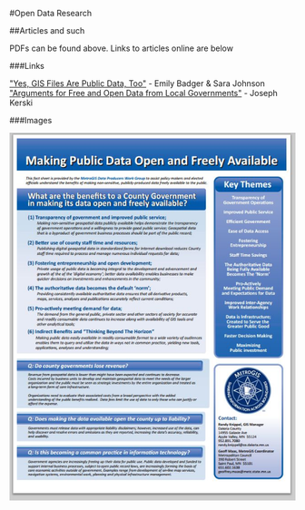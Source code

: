 #Open Data Research

##Articles and such

PDFs can be found above. Links to articles online are below

###Links

["Yes, GIS Files Are Public Data, Too"](http://www.citylab.com/tech/2013/07/yes-gis-files-are-public-data-too/6159/) - Emily Badger &amp; Sara Johnson
["Arguments for Free and Open Data from Local Governments"](https://spatialreserves.wordpress.com/2014/04/28/arguments-for-free-and-open-data-from-local-governments/) - Joseph Kerski

###Images

[![](https://raw.githubusercontent.com/gscplanning/open-data-research/gh-pages/articles/metroGIS_poster.jpg)](https://spatialreserves.wordpress.com/2014/04/28/arguments-for-free-and-open-data-from-local-governments/)
